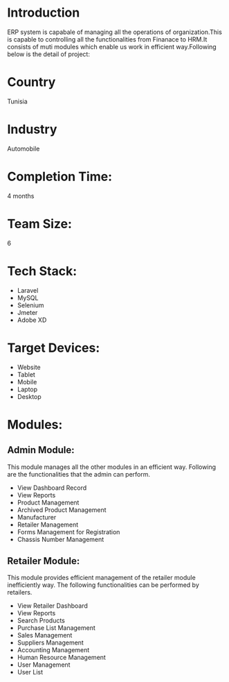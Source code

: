 <!-- <p align="center"><img src="https://res.cloudinary.com/dtfbvvkyp/image/upload/v1566331377/laravel-logolockup-cmyk-red.svg" width="400"></p>

<p align="center">
<a href="https://travis-ci.org/laravel/framework"><img src="https://travis-ci.org/laravel/framework.svg" alt="Build Status"></a>
<a href="https://packagist.org/packages/laravel/framework"><img src="https://poser.pugx.org/laravel/framework/d/total.svg" alt="Total Downloads"></a>
<a href="https://packagist.org/packages/laravel/framework"><img src="https://poser.pugx.org/laravel/framework/v/stable.svg" alt="Latest Stable Version"></a>
<a href="https://packagist.org/packages/laravel/framework"><img src="https://poser.pugx.org/laravel/framework/license.svg" alt="License"></a>
</p> -->

# Introduction

ERP system is capabale of managing all the operations of organization.This is capable to controlling all the functionalities from Finanace to HRM.It consists of muti modules which enable us work in efficient way.Following below is the detail of project:

# Country

Tunisia

# Industry

Automobile

# Completion Time:

4 months

# Team Size:

6

# Tech Stack:

- Laravel
- MySQL
- Selenium
- Jmeter
- Adobe XD

# Target Devices:

- Website
- Tablet
- Mobile
- Laptop
- Desktop

# Modules:

## Admin Module:
This module manages all the other modules in an efficient way. Following are the functionalities that the admin can perform.
- View Dashboard Record
- View Reports
- Product Management
- Archived Product Management
- Manufacturer
- Retailer Management
- Forms Management for Registration
- Chassis Number Management

## Retailer Module:

This module provides efficient management of the retailer module inefficiently way. The following functionalities can be performed by retailers.
- View Retailer Dashboard
- View Reports
- Search Products
- Purchase List Management
- Sales Management
- Suppliers Management
- Accounting Management
- Human Resource Management
- User Management
- User List
